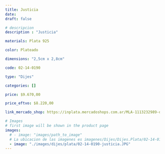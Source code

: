 ```yaml
---
title: Justicia
date: 
draft: false

# descripcion
description : "Justicia"

materials: Plata 925

color: Plateado

dimensions: "2,5cm x 2,8cm"

code: 02-14-0190

type: "Dijes"

categories: []

price: $9.670,00

price_eftvo: $8.220,00

link_mercado_shop: https://inplata.mercadoshops.com.ar/MLA-1113232989-dije-de-plata-justicia-abogado-balanza-_JM

# Images
# first image will be shown in the product page
images:
  # - image: "images/path_to_image"
  # La ubicacion de las imagenes es imagenes/Dijes/Dijes.Plata/02-14-0190-justicia
  - image: "./images/dijes/plata/02-14-0190-justicia.JPG"
---
```

